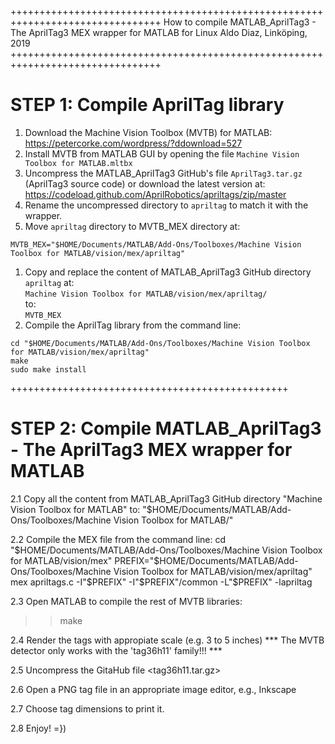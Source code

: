 ++++++++++++++++++++++++++++++++++++++++++++++++++++++++++++++++++++++++++++++++
How to compile MATLAB_AprilTag3 - The AprilTag3 MEX wrapper for MATLAB for Linux
Aldo Diaz, Linköping, 2019
++++++++++++++++++++++++++++++++++++++++++++++++++++++++++++++++++++++++++++++++

# STEP 1: Compile AprilTag library

1. Download the Machine Vision Toolbox (MVTB) for MATLAB: <br />
https://petercorke.com/wordpress/?ddownload=527
1. Install MVTB from MATLAB GUI by opening the file `Machine Vision Toolbox for MATLAB.mltbx`
1. Uncompress the MATLAB_AprilTag3 GitHub's file `AprilTag3.tar.gz` (AprilTag3 source code)
  or download the latest version at: <br />
https://codeload.github.com/AprilRobotics/apriltags/zip/master
1. Rename the uncompressed directory to `apriltag` to match it with the wrapper.
1. Move `apriltag` directory to MVTB_MEX directory at: <br />
```shell
MVTB_MEX="$HOME/Documents/MATLAB/Add-Ons/Toolboxes/Machine Vision Toolbox for MATLAB/vision/mex/apriltag"
```
1. Copy and replace the content of MATLAB_AprilTag3 GitHub directory `apriltag`  at: <br />
`Machine Vision Toolbox for MATLAB/vision/mex/apriltag/` <br />
to: <br />
`MVTB_MEX`
1. Compile the AprilTag library from the command line:
```shell
cd "$HOME/Documents/MATLAB/Add-Ons/Toolboxes/Machine Vision Toolbox for MATLAB/vision/mex/apriltag"
make
sudo make install
```
++++++++++++++++++++++++++++++++++++++++++++++++

# STEP 2: Compile MATLAB_AprilTag3 - The AprilTag3 MEX wrapper for MATLAB

2.1 Copy all the content from MATLAB_AprilTag3 GitHub directory "Machine Vision Toolbox for MATLAB" to:
"$HOME/Documents/MATLAB/Add-Ons/Toolboxes/Machine Vision Toolbox for MATLAB/"

2.2 Compile the MEX file from the command line:
cd "$HOME/Documents/MATLAB/Add-Ons/Toolboxes/Machine Vision Toolbox for MATLAB/vision/mex"
PREFIX="$HOME/Documents/MATLAB/Add-Ons/Toolboxes/Machine Vision Toolbox for MATLAB/vision/mex/apriltag"
mex apriltags.c -I"$PREFIX" -I"$PREFIX"/common -L"$PREFIX" -lapriltag

2.3 Open MATLAB to compile the rest of MVTB libraries:
>> make

2.4 Render the tags with appropiate scale (e.g. 3 to 5 inches)
*** The MVTB detector only works with the 'tag36h11' family!!! ***

2.5 Uncompress the GitaHub file <tag36h11.tar.gz>

2.6 Open a PNG tag file in an appropriate image editor, e.g., Inkscape

2.7 Choose tag dimensions to print it.

2.8 Enjoy! =})
